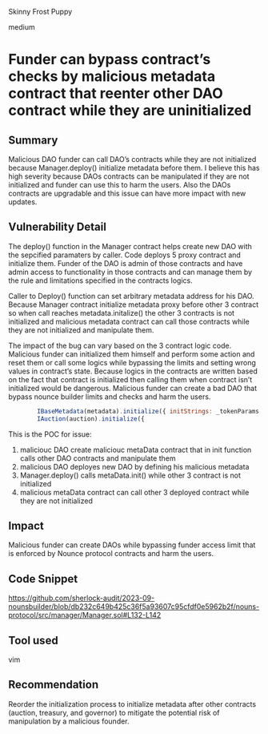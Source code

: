 Skinny Frost Puppy

medium

# Funder can bypass contract’s checks by malicious metadata contract that reenter other DAO contract while they are uninitialized

## Summary
Malicious DAO funder can call DAO’s contracts while they are not initialized because Manager.deploy() initialize metadata before them. I believe this has high severity because DAOs contracts can be manipulated if they are not initialized and funder can use this to harm the users. Also the DAOs contracts are upgradable and this issue can have more impact with new updates.

## Vulnerability Detail
The deploy() function in the Manager contract helps create new DAO with the sepcified paramaters by caller. Code deploys 5 proxy contract and initialize them. Funder of the DAO is admin of those contracts and have admin access to functionality in those contracts and can manage them by the rule and limitations specified in the contracts logics. 

Caller to Deploy() function can set arbitrary metadata address for his DAO. Because Manager contract initialize metadata proxy before other 3 contract so when call reaches metadata.initalize() the other 3 contracts is not initialized and malicious metadata contract can call those contracts while they are not initialized and manipulate them.

The impact of the bug can vary based on the 3 contract logic code. Malicious funder can initialized them himself and perform some action and reset them or call some logics while bypassing the limits and setting wrong values in contract’s state. Because logics in the contracts are written based on the fact that contract is initialized then calling them when contract isn’t initialized would be dangerous. Malicious funder can create a bad DAO that bypass nounce builder limits and checks and harm the users.


```javascript
        IBaseMetadata(metadata).initialize({ initStrings: _tokenParams.initStrings, token: token });
        IAuction(auction).initialize({
```

This is the POC for issue:
1. maliciouc DAO create maliciouc metaData contract that in init function calls other DAO contracts and manipulate them
2. malicious DAO deployes new DAO by defining his malicious metadata
3. Manager.deploy() calls metaData.init() while other 3 contract is not initialized
4. malicious metaData contract can call other 3 deployed contract while they are not initialized


## Impact
Malicious funder can create DAOs while bypassing funder access limit that is enforced by Nounce protocol contracts and harm the users.

## Code Snippet
https://github.com/sherlock-audit/2023-09-nounsbuilder/blob/db232c649b425c36f5a93607c95cfdf0e5962b2f/nouns-protocol/src/manager/Manager.sol#L132-L142

## Tool used
vim

## Recommendation
Reorder the initialization process to initialize metadata after other contracts (auction, treasury, and governor) to mitigate the potential risk of manipulation by a malicious founder.